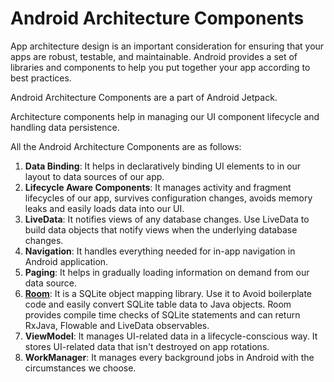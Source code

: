 # Android Architecture Components

App architecture design is an important consideration for ensuring that your apps are robust, testable, and
maintainable. Android provides a set of libraries and components to help you put together your app according to best
practices.

Android Architecture Components are a part of Android Jetpack.

Architecture components help in managing our UI component lifecycle and handling data persistence.

All the Android Architecture Components are as follows:

1. **Data Binding**: It helps in declaratively binding UI elements to in our layout to data sources of our app.
2. **Lifecycle Aware Components**: It manages activity and fragment lifecycles of our app, survives configuration changes,
   avoids memory leaks and easily loads data into our UI.
3. **LiveData**: It notifies views of any database changes. Use LiveData to build data objects that notify views when the
   underlying database changes.
4. **Navigation**: It handles everything needed for in-app navigation in Android application.
5. **Paging**: It helps in gradually loading information on demand from our data source.
6. [**Room**](Room.md): It is a SQLite object mapping library. Use it to Avoid boilerplate code and easily convert SQLite
   table data to Java objects. Room provides compile time checks of SQLite statements and can return RxJava, Flowable
   and LiveData observables.
7. **ViewModel**: It manages UI-related data in a lifecycle-conscious way. It stores UI-related data that isn't destroyed on
   app rotations.
8. **WorkManager**: It manages every background jobs in Android with the circumstances we choose.